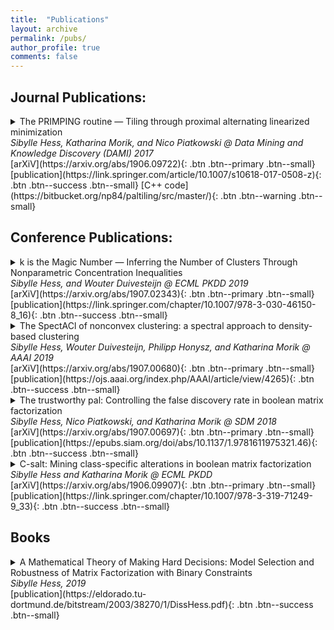 ```yaml
---
title:  "Publications"
layout: archive
permalink: /pubs/
author_profile: true
comments: false
---
```


## Journal Publications:
<details>
  <summary>
    The PRIMPING routine — Tiling through proximal alternating linearized minimization <br>
    <i>Sibylle Hess, Katharina Morik, and Nico Piatkowski @ Data Mining and Knowledge Discovery (DAMI) 2017</i>
  </summary>
  <p>
  The Primping Routine introduces a novel optimization procedure for the combinatorial problem of Boolean Matrix Factorization (BMF), based on recent advances in nonconvex optimization. The proposed procedure has been the first to enable the highly parallel implementation of a BMF algorithm on Graphics Processing Units (GPUs), replacing the so far used heuristic procedures. Furthermore, a minimum description length based criterion is introduced which enables an accurate automatic determination of the number of clusters. The introduced proximal operator for binary optimization has been extended for integer optimization in the scope of estimating exponential families 
<a href="https://eldorado.tu-dortmund.de/bitstream/2003/36877/1/Dissertation_Piatkowski.pdf">(Piatkowski, 2018)</a>.
   </p>
</details>
[arXiV](https://arxiv.org/abs/1906.09722){: .btn .btn--primary .btn--small} [publication](https://link.springer.com/article/10.1007/s10618-017-0508-z){: .btn .btn--success .btn--small} [C++ code](https://bitbucket.org/np84/paltiling/src/master/){: .btn .btn--warning .btn--small}

## Conference Publications:

<details>
  <summary> 
   k is the Magic Number — Inferring the Number of Clusters Through Nonparametric Concentration Inequalities <br>
    <i>Sibylle Hess, and Wouter Duivesteijn @ ECML PKDD 2019</i>
  </summary>
  <p>
    This paper extends the idea of <i>the trustworthy pal</i> to select clusters based on the probability that a cluster is generated by noise effects to 
    clusters in the real-valued vector space computed by <i>k</i>-means. Here, me and my co-author have proposed a bound on the question whether a 
    cluster is likely to be part of another, overarching cluster. For real-valued clustering, comparable probability bounds exist, but only for specific 
    (e.g., Gaussian) distributions of points within one cluster. Our novel bound does not require assumptions of specific probability distribution and 
    relies only on easily computed parameters of the data, such as the mean and variance of points within each cluster. This makes our novel approach 
    suitable for the application of clustering methods which work on a transformation of the input data such as <i>SpectACl</i>.
  </p>
</details>
[arXiV](https://arxiv.org/abs/1907.02343){: .btn .btn--primary .btn--small} [publication](https://link.springer.com/chapter/10.1007/978-3-030-46150-8_16){: .btn .btn--success .btn--small}
<details>
  <summary> 
    The SpectACl of nonconvex clustering: a spectral approach to density-based clustering <br> 
    <i> Sibylle Hess, Wouter Duivesteijn, Philipp Honysz, and Katharina Morik @ AAAI 2019</i>
  </summary> 
  <p>
    This paper fills a long standing theoretical gap, showing why the application of $k$-means in Spectral Clustering is not only practically but also 
    theoretically justified. This insight led to the proposal of a novel robust and feasible algorithm <i>SpectACl</i>. <i>SpectACl</i> is able to 
    outperform more advanced and theoretically more expressive approaches which learn the similarity matrix simultaneously with the clustering.
  </p>
</details>
[arXiV](https://arxiv.org/abs/1907.00680){: .btn .btn--primary .btn--small} [publication](https://ojs.aaai.org/index.php/AAAI/article/view/4265){: .btn .btn--success .btn--small}
<details>
  <summary>
    The trustworthy pal: Controlling the false discovery rate in boolean matrix factorization <br>
    <i> Sibylle Hess, Nico Piatkowski, and Katharina Morik @ SDM 2018 </i> 
  </summary>
  <p>
    In this paper, we provide the first criterion to determine the number of clusters in BMF based on probability theory. We have provided a
    probabilistic bound on the question "Given my data has <i>p\%</i> noise, how likely is this cluster (returned by my method of choice) mainly 
    composed of noise?". This approach certifies the returned clustering in the sense that any of the clusters is only with a small (user-defined)
    probability an artifact of noise.
  </p>
</details>
[arXiV](https://arxiv.org/abs/1907.00697){: .btn .btn--primary .btn--small} [publication](https://epubs.siam.org/doi/abs/10.1137/1.9781611975321.46){: .btn .btn--success .btn--small}
<details>
  <summary>C-salt: Mining class-specific alterations in boolean matrix factorization <br>
    <i>Sibylle Hess and Katharina Morik @ ECML PKDD </i>
  </summary>
    <p>
      <i>C-SALT</i> presents a novel matrix factorization scheme which reveals the clustering structure subject to given classes. 
      <i>C-Salt</i> provides  answers to the question: "Given samples of various classes in the binary feature space, what are the features 
      which define clusters stretching over multiple classes and how do these clusters change within a particular class?" 
      The optimization for the novel BMF scheme, answering this question, relies on the method established in the primping routine. 
      <i>C-Salt</i> has proven particularly useful in the application of medical domains. The development of personalised medicine requires models 
      which can do both: identifying groups of patients, sharing  genomic traits, together with the alterations of these traits which discriminate 
      those developing a particular disease from those who do not.
  </p>
 </details>
[arXiV](https://arxiv.org/abs/1906.09907){: .btn .btn--primary .btn--small} [publication](https://link.springer.com/chapter/10.1007/978-3-319-71249-9_33){: .btn .btn--success .btn--small}

## Books
<details>
  <summary>
    A Mathematical Theory of Making Hard Decisions: Model Selection and Robustness of Matrix Factorization with Binary Constraints <br>
    <i>Sibylle Hess, 2019</i>
  </summary>
  <p>This is my dissertation which contains a survey about matrix factorizations subject to binary constraints and the connections to popular clustering methods. In this scope, I present my work on the <i>Primping Routine</i>, <i>Spectacl</i>, <i>The Trustworthy Pal</i> and <i>C-Salt</i>. Big shout-out to the <a> href="https://sfb876.tu-dortmund.de/index.html">SFB 876</a>@TU Dortmund and my supervisor Katharina Morik.</p>
</details>
[publication](https://eldorado.tu-dortmund.de/bitstream/2003/38270/1/DissHess.pdf){: .btn .btn--success .btn--small}
